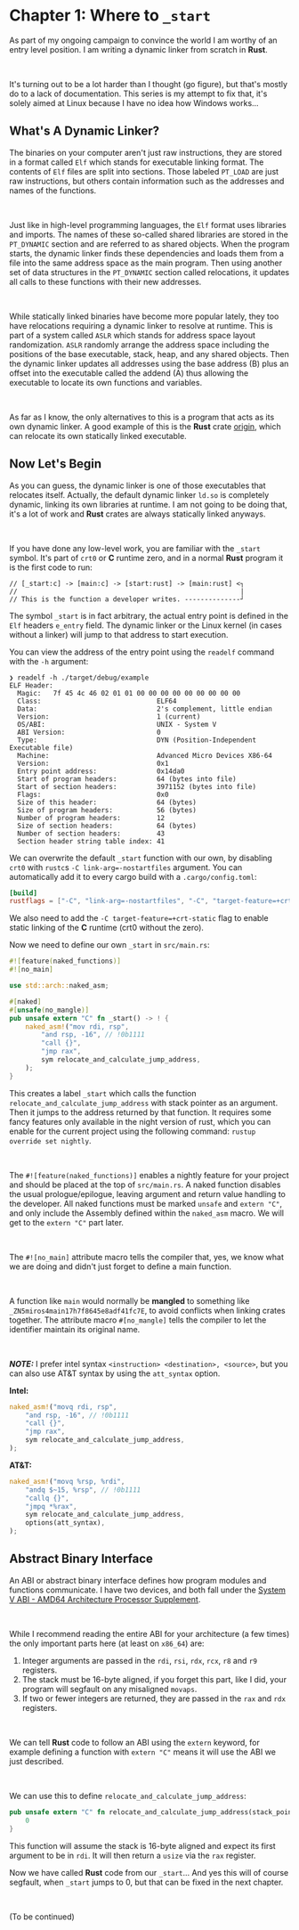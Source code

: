 # Chapter 1: Where to `_start`

As part of my ongoing campaign to convince the world I am worthy of an entry level position. I am writing a dynamic linker from scratch in **Rust**.

<br/>

It's turning out to be a lot harder than I thought (go figure), but that's mostly do to a lack of documentation.
This series is my attempt to fix that, it's solely aimed at Linux because I have no idea how Windows works...


## What's A Dynamic Linker?

The binaries on your computer aren't just raw instructions, they are stored in a format called `Elf` which stands for executable linking format. The contents of `Elf` files are split into sections. Those labeled `PT_LOAD` are just raw instructions, but others contain information such as the addresses and names of the functions. 

<br/>

Just like in high-level programming languages, the `Elf` format uses libraries and imports. The names of these so-called shared libraries are stored in the `PT_DYNAMIC` section and are referred to as shared objects. When the program starts, the dynamic linker finds these dependencies and loads them from a file into the same address space as the main program. Then using another set of data structures in the `PT_DYNAMIC` section called relocations, it updates all calls to these functions with their new addresses.

<br/>

While statically linked binaries have become more popular lately, they too have relocations requiring a dynamic linker to resolve at runtime. This is part of a system called `ASLR` which stands for address space layout randomization. `ASLR` randomly arrange the address space including the positions of the base executable, stack, heap, and any shared objects. Then the dynamic linker updates all addresses using the base address (B) plus an offset into the executable called the addend (A) thus allowing the executable to locate its own functions and variables.

<br/>

As far as I know, the only alternatives to this is a program that acts as its own dynamic linker. A good example of this is the **Rust** crate [origin](https://github.com/sunfishcode/origin), which can relocate its own statically linked executable.


## Now Let's Begin

As you can guess, the dynamic linker is one of those executables that relocates itself. Actually, the default dynamic linker `ld.so` is completely dynamic, linking its own libraries at runtime. I am not going to be doing that, it's a lot of work and **Rust** crates are always statically linked anyways.

<br/>

If you have done any low-level work, you are familiar with the `_start` symbol. It's part of `crt0` or **C** runtime zero, and in a normal **Rust** program it is the first code to run:

```
// [_start:c] -> [main:c] -> [start:rust] -> [main:rust] <┐
//                                                        |
// This is the function a developer writes. --------------┘
```

The symbol `_start` is in fact arbitrary, the actual entry point is defined in the `Elf` headers `e_entry` field. The dynamic linker or the Linux kernel (in cases without a linker) will jump to that address to start execution.

You can view the address of the entry point using the `readelf` command with the `-h` argument:
```
❯ readelf -h ./target/debug/example
ELF Header:
  Magic:   7f 45 4c 46 02 01 01 00 00 00 00 00 00 00 00 00 
  Class:                             ELF64
  Data:                              2's complement, little endian
  Version:                           1 (current)
  OS/ABI:                            UNIX - System V
  ABI Version:                       0
  Type:                              DYN (Position-Independent Executable file)
  Machine:                           Advanced Micro Devices X86-64
  Version:                           0x1
  Entry point address:               0x14da0
  Start of program headers:          64 (bytes into file)
  Start of section headers:          3971152 (bytes into file)
  Flags:                             0x0
  Size of this header:               64 (bytes)
  Size of program headers:           56 (bytes)
  Number of program headers:         12
  Size of section headers:           64 (bytes)
  Number of section headers:         43
  Section header string table index: 41
```

We can overwrite the default `_start` function with our own, by disabling `crt0` with `rustc`s `-C link-arg=-nostartfiles` argument. You can automatically add it to every cargo build with a `.cargo/config.toml`:

```toml
[build]
rustflags = ["-C", "link-arg=-nostartfiles", "-C", "target-feature=+crt-static"]
```

We also need to add the `-C target-feature=+crt-static` flag to enable static linking of the **C** runtime (crt0 without the zero).

Now we need to define our own `_start` in `src/main.rs`:

```rs
#![feature(naked_functions)]
#![no_main]

use std::arch::naked_asm;

#[naked]
#[unsafe(no_mangle)]
pub unsafe extern "C" fn _start() -> ! {
    naked_asm!("mov rdi, rsp",
        "and rsp, -16", // !0b1111
        "call {}",
        "jmp rax",
        sym relocate_and_calculate_jump_address,
    );
}
```

This creates a label `_start` which calls the function `relocate_and_calculate_jump_address` with stack pointer as an argument. Then it jumps to the address returned by that function.
It requires some fancy features only available in the night version of rust, which you can enable for the current project using the following command: `rustup override set nightly`.

<br/>

The `#![feature(naked_functions)]` enables a nightly feature for your project and should be placed at the top of `src/main.rs`. 
A naked function disables the usual prologue/epilogue, leaving argument and return value handling to the developer. All naked functions must be marked `unsafe` and `extern "C"`, and only include the Assembly defined within the `naked_asm` macro. We will get to the `extern "C"` part later.

<br/>

The `#![no_main]` attribute macro tells the compiler that, yes, we know what we are doing and didn't just forget to define a main function.

<br/>

A function like `main` would normally be **mangled** to something like `_ZN5miros4main17h7f8645e8adf41fc7E`, to avoid conflicts when linking crates together. The attribute macro `#[no_mangle]` tells the compiler to let the identifier maintain its original name.

<br/>

_**NOTE:**_ I prefer intel syntax `<instruction> <destination>, <source>`, but you can also use AT&T syntax by using the `att_syntax` option.

**Intel:**
```rs
naked_asm!("movq rdi, rsp",
    "and rsp, -16", // !0b1111
    "call {}",
    "jmp rax",
    sym relocate_and_calculate_jump_address,
);
```

**AT&T:**
```rs
naked_asm!("movq %rsp, %rdi",
    "andq $~15, %rsp", // !0b1111
    "callq {}",
    "jmpq *%rax",
    sym relocate_and_calculate_jump_address,
    options(att_syntax),
);
```


## Abstract Binary Interface

An ABI or abstract binary interface defines how program modules and functions communicate. I have two devices, and both fall under the [System V ABI - AMD64 Architecture Processor Supplement](https://refspecs.linuxbase.org/elf/x86_64-abi-0.99.pdf).

<br/>

While I recommend reading the entire ABI for your architecture (a few times) the only important parts here (at least on `x86_64`) are:
1. Integer arguments are passed in the `rdi`, `rsi`, `rdx`, `rcx`, `r8` and `r9` registers.
2. The stack must be 16-byte aligned, if you forget this part, like I did, your program will segfault on any misaligned `movaps`.
3. If two or fewer integers are returned, they are passed in the `rax` and `rdx` registers.


<br/>

We can tell **Rust** code to follow an ABI using the `extern` keyword, for example defining a function with `extern "C"` means it will use the ABI we just described.

<br/>

We can use this to define `relocate_and_calculate_jump_address`:
```rs
pub unsafe extern "C" fn relocate_and_calculate_jump_address(stack_pointer: *mut usize) -> usize {
    0
}
```

This function will assume the stack is 16-byte aligned and expect its first argument to be in `rdi`. It will then return a `usize` via the `rax` register.

Now we have called **Rust** code from our `_start`... And yes this will of course segfault, when `_start` jumps to 0, but that can be fixed in the next chapter.

<br/>

(To be continued)
